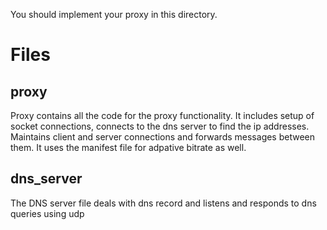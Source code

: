 You should implement your proxy in this directory.

# Files 

## proxy
Proxy contains all the code for the proxy functionality. It includes setup of socket connections, connects to the dns server to find the ip addresses. Maintains client and server connections and forwards messages between them. It uses the manifest file for adpative bitrate as well. 

## dns_server
The DNS server file deals with dns record and listens and responds to dns queries using udp